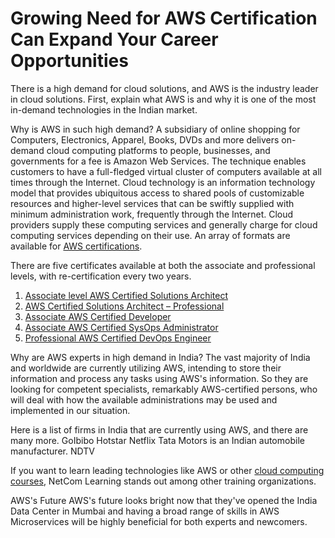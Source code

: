 # Growing Need for AWS Certification Can Expand Your Career Opportunities

There is a high demand for cloud solutions, and AWS is the industry leader in cloud solutions. 
First, explain what AWS is and why it is one of the most in-demand technologies in the Indian market.

Why is AWS in such high demand?
A subsidiary of online shopping for Computers, Electronics, Apparel, Books, DVDs and more delivers on-demand cloud computing platforms to people, businesses, and governments for a fee is Amazon Web Services. The technique enables customers to have a full-fledged virtual cluster of computers available at all times through the Internet.
Cloud technology is an information technology model that provides ubiquitous access to shared pools of customizable resources and higher-level services that can be swiftly supplied with minimum administration work, frequently through the Internet.
Cloud providers supply these computing services and generally charge for cloud computing services depending on their use.
An array of formats are available for [AWS certifications]. 

[//]: # (Any comments)
[AWS certifications]:<https://www.netcomlearning.com/vendors/aws-training.phtml?advid=1356>

There are five certificates available at both the associate and professional levels, with re-certification every two years.
1. [Associate level AWS Certified Solutions Architect]
2. [AWS Certified Solutions Architect – Professional]
3. [Associate AWS Certified Developer]
4. [Associate AWS Certified SysOps Administrator]
5. [Professional AWS Certified DevOps Engineer]

[//]: # (Any comments)
[Associate level AWS Certified Solutions Architect]:<https://www.netcomlearning.com/certification/aws-certified-solutions-architect-associate/599/?advid=1356>
[AWS Certified Solutions Architect – Professional]:<https://www.netcomlearning.com/certification/aws-certified-solutions-architect-professional/545/?advid=1356>
[Associate AWS Certified Developer]:<https://www.netcomlearning.com/certification/aws-certified-developer-associate/602/?advid=1356>
[Associate AWS Certified SysOps Administrator]:<https://www.netcomlearning.com/certification/aws-certified-sysops-administrator-associate/601/?advid=1356>
[Professional AWS Certified DevOps Engineer]:<https://www.netcomlearning.com/certification/aws-certified-devops-engineer-professional/600/?advid=1356>

Why are AWS experts in high demand in India?
The vast majority of India and worldwide are currently utilizing AWS, intending to store their information and process any tasks using AWS's information.
So they are looking for competent specialists, remarkably AWS-certified persons, who will deal with how the available administrations may be used and implemented in our situation.

Here is a list of firms in India that are currently using AWS, and there are many more.
GoIbibo
Hotstar
Netflix
Tata Motors is an Indian automobile manufacturer.
NDTV

If you want to learn leading technologies like AWS or other [cloud computing courses], NetCom Learning stands out among other training organizations. 

[//]: # (Any comments)
[cloud computing courses]:<https://www.netcomlearning.com/amazon-web-services-training/vendor/104/?advid=1356>

AWS's Future
AWS's future looks bright now that they've opened the India Data Center in Mumbai and having a broad range of skills in AWS Microservices will be highly beneficial for both experts and newcomers.
